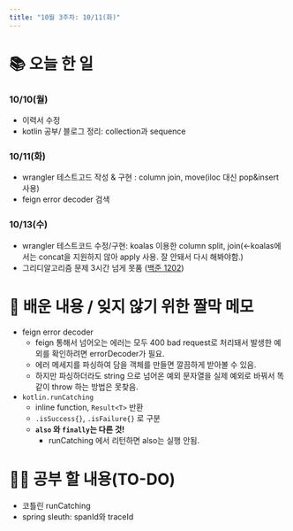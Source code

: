 ```yaml
---
title: "10월 3주차: 10/11(화)"
---
```


# 📚 오늘 한 일
### 10/10(월)
* 이력서 수정
* kotlin 공부/ 블로그 정리: collection과 sequence

### 10/11(화)
* wrangler 테스트고드 작성 & 구현 : column join, move(iloc 대신 pop&insert 사용)
* feign error decoder 검색

### 10/13(수)
* wrangler 테스트코드 수정/구현: koalas 이용한 column split, join(<-koalas에서는 concat을 지원하지 않아 apply 사용. 잘 안돼서 다시 해봐야함.)
* 그리디알고리즘 문제 3시간 넘게 못품 ([백준 1202](https://www.acmicpc.net/problem/1202))

# 📌 배운 내용 / 잊지 않기 위한 짤막 메모
* feign error decoder
  * feign 통해서 넘어오는 에러는 모두 400 bad request로 처리돼서 발생한 예외를 확인하려면 errorDecoder가 필요.
  * 에러 메세지를 파싱하여 담을 객체를 만들면 깔끔하게 받아볼 수 있음.
  * 하지만 파싱하더라도 string 으로 넘어온 예외 문자열을 실제 예외로 바꿔서 똑같이 throw 하는 방법은 못찾음.
* `kotlin.runCatching`
    * inline function, `Result<T>` 반환
    * `.isSuccess{}`, `.isFailure{}` 로 구분
    * **`also` 와 `finally`는 다른 것!**
        * runCatching 에서 리턴하면 also는 실행 안됨.


# 🙋‍♀️ 공부 할 내용(TO-DO)
* 코틀린 runCatching
* spring sleuth: spanId와 traceId
